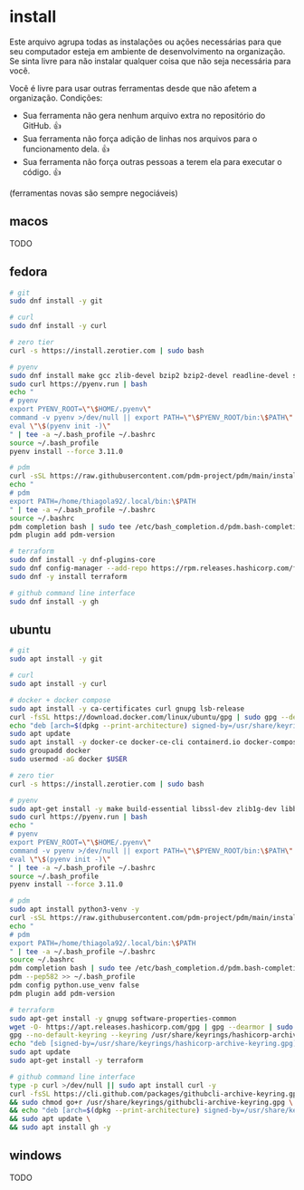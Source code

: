 # install
Este arquivo agrupa todas as instalações ou ações necessárias para que seu computador esteja em ambiente de desenvolvimento na organização.  
Se sinta livre para não instalar qualquer coisa que não seja necessária para você.  

Você é livre para usar outras ferramentas desde que não afetem a organização. Condições:  
- Sua ferramenta não gera nenhum arquivo extra no repositório do GitHub. 👍  
- Sua ferramenta não força adição de linhas nos arquivos para o funcionamento dela. 👍  
- Sua ferramenta não força outras pessoas a terem ela para executar o código. 👍  

(ferramentas novas são sempre negociáveis)

## macos
TODO

## fedora
```bash
# git
sudo dnf install -y git

# curl
sudo dnf install -y curl

# zero tier
curl -s https://install.zerotier.com | sudo bash

# pyenv
sudo dnf install make gcc zlib-devel bzip2 bzip2-devel readline-devel sqlite sqlite-devel openssl-devel tk-devel libffi-devel xz-devel libuuid-devel gdbm-devel libnsl2-devel
sudo curl https://pyenv.run | bash
echo "
# pyenv
export PYENV_ROOT=\"\$HOME/.pyenv\"
command -v pyenv >/dev/null || export PATH=\"\$PYENV_ROOT/bin:\$PATH\"
eval \"\$(pyenv init -)\"
" | tee -a ~/.bash_profile ~/.bashrc
source ~/.bash_profile
pyenv install --force 3.11.0

# pdm
curl -sSL https://raw.githubusercontent.com/pdm-project/pdm/main/install-pdm.py | python3 -
echo "
# pdm
export PATH=/home/thiagola92/.local/bin:\$PATH
" | tee -a ~/.bash_profile ~/.bashrc
source ~/.bashrc
pdm completion bash | sudo tee /etc/bash_completion.d/pdm.bash-completion
pdm plugin add pdm-version

# terraform
sudo dnf install -y dnf-plugins-core
sudo dnf config-manager --add-repo https://rpm.releases.hashicorp.com/fedora/hashicorp.repo
sudo dnf -y install terraform

# github command line interface
sudo dnf install -y gh
```

## ubuntu
```bash
# git
sudo apt install -y git

# curl
sudo apt install -y curl

# docker + docker compose
sudo apt install -y ca-certificates curl gnupg lsb-release
curl -fsSL https://download.docker.com/linux/ubuntu/gpg | sudo gpg --dearmor -o /usr/share/keyrings/docker-archive-keyring.gpg
echo "deb [arch=$(dpkg --print-architecture) signed-by=/usr/share/keyrings/docker-archive-keyring.gpg] https://download.docker.com/linux/ubuntu $(lsb_release -cs) stable" | sudo tee /etc/apt/sources.list.d/docker.list > /dev/null
sudo apt update
sudo apt install -y docker-ce docker-ce-cli containerd.io docker-compose-plugin
sudo groupadd docker
sudo usermod -aG docker $USER

# zero tier
curl -s https://install.zerotier.com | sudo bash

# pyenv
sudo apt-get install -y make build-essential libssl-dev zlib1g-dev libbz2-dev libreadline-dev libsqlite3-dev wget llvm libncurses5-dev libncursesw5-dev xz-utils tk-dev libffi-dev liblzma-dev git
sudo curl https://pyenv.run | bash
echo "
# pyenv
export PYENV_ROOT=\"\$HOME/.pyenv\"
command -v pyenv >/dev/null || export PATH=\"\$PYENV_ROOT/bin:\$PATH\"
eval \"\$(pyenv init -)\"
" | tee -a ~/.bash_profile ~/.bashrc
source ~/.bash_profile
pyenv install --force 3.11.0

# pdm
sudo apt install python3-venv -y
curl -sSL https://raw.githubusercontent.com/pdm-project/pdm/main/install-pdm.py | python3 -
echo "
# pdm
export PATH=/home/thiagola92/.local/bin:\$PATH
" | tee -a ~/.bash_profile ~/.bashrc
source ~/.bashrc
pdm completion bash | sudo tee /etc/bash_completion.d/pdm.bash-completion
pdm --pep582 >> ~/.bash_profile
pdm config python.use_venv false
pdm plugin add pdm-version

# terraform
sudo apt-get install -y gnupg software-properties-common
wget -O- https://apt.releases.hashicorp.com/gpg | gpg --dearmor | sudo tee /usr/share/keyrings/hashicorp-archive-keyring.gpg
gpg --no-default-keyring --keyring /usr/share/keyrings/hashicorp-archive-keyring.gpg --fingerprint
echo "deb [signed-by=/usr/share/keyrings/hashicorp-archive-keyring.gpg] https://apt.releases.hashicorp.com $(lsb_release -cs) main" | sudo tee /etc/apt/sources.list.d/hashicorp.list
sudo apt update
sudo apt-get install -y terraform

# github command line interface
type -p curl >/dev/null || sudo apt install curl -y
curl -fsSL https://cli.github.com/packages/githubcli-archive-keyring.gpg | sudo dd of=/usr/share/keyrings/githubcli-archive-keyring.gpg \
&& sudo chmod go+r /usr/share/keyrings/githubcli-archive-keyring.gpg \
&& echo "deb [arch=$(dpkg --print-architecture) signed-by=/usr/share/keyrings/githubcli-archive-keyring.gpg] https://cli.github.com/packages stable main" | sudo tee /etc/apt/sources.list.d/github-cli.list > /dev/null \
&& sudo apt update \
&& sudo apt install gh -y
```

## windows
TODO
